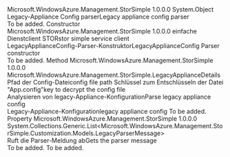 <Type Name="LegacyApplianceConfigParser" FullName="Microsoft.WindowsAzure.Management.StorSimple.LegacyApplianceConfigParser">
  <TypeSignature Language="C#" Value="public class LegacyApplianceConfigParser" />
  <TypeSignature Language="ILAsm" Value=".class public auto ansi beforefieldinit LegacyApplianceConfigParser extends System.Object" />
  <TypeSignature Language="DocId" Value="T:Microsoft.WindowsAzure.Management.StorSimple.LegacyApplianceConfigParser" />
  <TypeSignature Language="VB.NET" Value="Public Class LegacyApplianceConfigParser" />
  <TypeSignature Language="F#" Value="type LegacyApplianceConfigParser = class" />
  <AssemblyInfo>
    <AssemblyName>Microsoft.WindowsAzure.Management.StorSimple</AssemblyName>
    <AssemblyVersion>1.0.0.0</AssemblyVersion>
  </AssemblyInfo>
  <Base>
    <BaseTypeName>System.Object</BaseTypeName>
  </Base>
  <Interfaces />
  <Docs>
    <summary>
            <span data-ttu-id="b842d-101">Legacy-Appliance Config parser</span><span class="sxs-lookup"><span data-stu-id="b842d-101">Legacy appliance config parser</span></span>
            </summary>
    <remarks>To be added.</remarks>
  </Docs>
  <Members>
    <Member MemberName=".ctor">
      <MemberSignature Language="C#" Value="public LegacyApplianceConfigParser (Microsoft.WindowsAzure.Management.StorSimple.IServiceSecretEncryptor encryptor);" />
      <MemberSignature Language="ILAsm" Value=".method public hidebysig specialname rtspecialname instance void .ctor(class Microsoft.WindowsAzure.Management.StorSimple.IServiceSecretEncryptor encryptor) cil managed" />
      <MemberSignature Language="DocId" Value="M:Microsoft.WindowsAzure.Management.StorSimple.LegacyApplianceConfigParser.#ctor(Microsoft.WindowsAzure.Management.StorSimple.IServiceSecretEncryptor)" />
      <MemberSignature Language="VB.NET" Value="Public Sub New (encryptor As IServiceSecretEncryptor)" />
      <MemberSignature Language="F#" Value="new Microsoft.WindowsAzure.Management.StorSimple.LegacyApplianceConfigParser : Microsoft.WindowsAzure.Management.StorSimple.IServiceSecretEncryptor -&gt; Microsoft.WindowsAzure.Management.StorSimple.LegacyApplianceConfigParser" Usage="new Microsoft.WindowsAzure.Management.StorSimple.LegacyApplianceConfigParser encryptor" />
      <MemberType>Constructor</MemberType>
      <AssemblyInfo>
        <AssemblyName>Microsoft.WindowsAzure.Management.StorSimple</AssemblyName>
        <AssemblyVersion>1.0.0.0</AssemblyVersion>
      </AssemblyInfo>
      <Parameters>
        <Parameter Name="encryptor" Type="Microsoft.WindowsAzure.Management.StorSimple.IServiceSecretEncryptor" />
      </Parameters>
      <Docs>
        <param name="encryptor"><span data-ttu-id="b842d-102">einfache Dienstclient STOR</span><span class="sxs-lookup"><span data-stu-id="b842d-102">stor simple service client</span></span></param>
        <summary>
            <span data-ttu-id="b842d-103">LegacyApplianceConfig-Parser-Konstruktor</span><span class="sxs-lookup"><span data-stu-id="b842d-103">LegacyApplianceConfig Parser constructor</span></span>
            </summary>
        <remarks>To be added.</remarks>
      </Docs>
    </Member>
    <Member MemberName="ParseLegacyApplianceConfig">
      <MemberSignature Language="C#" Value="public Microsoft.WindowsAzure.Management.StorSimple.LegacyApplianceDetails ParseLegacyApplianceConfig (string filePath, string decryptionKey);" />
      <MemberSignature Language="ILAsm" Value=".method public hidebysig instance class Microsoft.WindowsAzure.Management.StorSimple.LegacyApplianceDetails ParseLegacyApplianceConfig(string filePath, string decryptionKey) cil managed" />
      <MemberSignature Language="DocId" Value="M:Microsoft.WindowsAzure.Management.StorSimple.LegacyApplianceConfigParser.ParseLegacyApplianceConfig(System.String,System.String)" />
      <MemberSignature Language="VB.NET" Value="Public Function ParseLegacyApplianceConfig (filePath As String, decryptionKey As String) As LegacyApplianceDetails" />
      <MemberSignature Language="F#" Value="member this.ParseLegacyApplianceConfig : string * string -&gt; Microsoft.WindowsAzure.Management.StorSimple.LegacyApplianceDetails" Usage="legacyApplianceConfigParser.ParseLegacyApplianceConfig (filePath, decryptionKey)" />
      <MemberType>Method</MemberType>
      <AssemblyInfo>
        <AssemblyName>Microsoft.WindowsAzure.Management.StorSimple</AssemblyName>
        <AssemblyVersion>1.0.0.0</AssemblyVersion>
      </AssemblyInfo>
      <ReturnValue>
        <ReturnType>Microsoft.WindowsAzure.Management.StorSimple.LegacyApplianceDetails</ReturnType>
      </ReturnValue>
      <Parameters>
        <Parameter Name="filePath" Type="System.String" />
        <Parameter Name="decryptionKey" Type="System.String" />
      </Parameters>
      <Docs>
        <param name="filePath"><span data-ttu-id="b842d-104">Pfad der Config-Datei</span><span class="sxs-lookup"><span data-stu-id="b842d-104">config file path</span></span></param>
        <param name="decryptionKey"><span data-ttu-id="b842d-105">Schlüssel zum Entschlüsseln der Datei "App.config"</span><span class="sxs-lookup"><span data-stu-id="b842d-105">key to decrypt the config file</span></span></param>
        <summary>
            <span data-ttu-id="b842d-106">Analysieren von legacy-Appliance-Konfiguration</span><span class="sxs-lookup"><span data-stu-id="b842d-106">Parse legacy appliance config</span></span>
            </summary>
        <returns><span data-ttu-id="b842d-107">Legacy-Appliance-Konfiguration</span><span class="sxs-lookup"><span data-stu-id="b842d-107">legacy appliance config</span></span></returns>
        <remarks>To be added.</remarks>
      </Docs>
    </Member>
    <Member MemberName="ParserMessages">
      <MemberSignature Language="C#" Value="public System.Collections.Generic.List&lt;Microsoft.WindowsAzure.Management.StorSimple.Customization.Models.LegacyParserMessage&gt; ParserMessages { get; }" />
      <MemberSignature Language="ILAsm" Value=".property instance class System.Collections.Generic.List`1&lt;class Microsoft.WindowsAzure.Management.StorSimple.Customization.Models.LegacyParserMessage&gt; ParserMessages" />
      <MemberSignature Language="DocId" Value="P:Microsoft.WindowsAzure.Management.StorSimple.LegacyApplianceConfigParser.ParserMessages" />
      <MemberSignature Language="VB.NET" Value="Public ReadOnly Property ParserMessages As List(Of LegacyParserMessage)" />
      <MemberSignature Language="F#" Value="member this.ParserMessages : System.Collections.Generic.List&lt;Microsoft.WindowsAzure.Management.StorSimple.Customization.Models.LegacyParserMessage&gt;" Usage="Microsoft.WindowsAzure.Management.StorSimple.LegacyApplianceConfigParser.ParserMessages" />
      <MemberType>Property</MemberType>
      <AssemblyInfo>
        <AssemblyName>Microsoft.WindowsAzure.Management.StorSimple</AssemblyName>
        <AssemblyVersion>1.0.0.0</AssemblyVersion>
      </AssemblyInfo>
      <ReturnValue>
        <ReturnType>System.Collections.Generic.List&lt;Microsoft.WindowsAzure.Management.StorSimple.Customization.Models.LegacyParserMessage&gt;</ReturnType>
      </ReturnValue>
      <Docs>
        <summary>
            <span data-ttu-id="b842d-108">Ruft die Parser-Meldung ab</span><span class="sxs-lookup"><span data-stu-id="b842d-108">Gets the parser message</span></span>
            </summary>
        <value>To be added.</value>
        <remarks>To be added.</remarks>
      </Docs>
    </Member>
  </Members>
</Type>